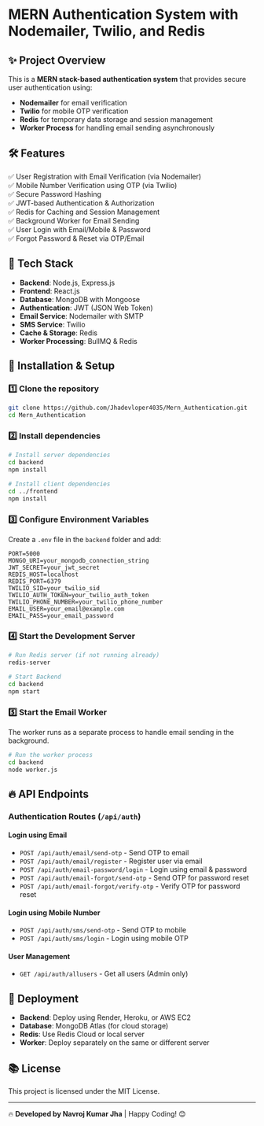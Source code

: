 # MERN Authentication System with Nodemailer, Twilio, and Redis

## ✨ Project Overview
This is a **MERN stack-based authentication system** that provides secure user authentication using:
- **Nodemailer** for email verification
- **Twilio** for mobile OTP verification
- **Redis** for temporary data storage and session management
- **Worker Process** for handling email sending asynchronously

## 🛠️ Features
✅ User Registration with Email Verification (via Nodemailer)  
✅ Mobile Number Verification using OTP (via Twilio)  
✅ Secure Password Hashing  
✅ JWT-based Authentication & Authorization  
✅ Redis for Caching and Session Management  
✅ Background Worker for Email Sending  
✅ User Login with Email/Mobile & Password  
✅ Forgot Password & Reset via OTP/Email  

## 🏢 Tech Stack
- **Backend**: Node.js, Express.js
- **Frontend**: React.js
- **Database**: MongoDB with Mongoose
- **Authentication**: JWT (JSON Web Token)
- **Email Service**: Nodemailer with SMTP
- **SMS Service**: Twilio
- **Cache & Storage**: Redis
- **Worker Processing**: BullMQ & Redis

## 🔧 Installation & Setup
### 1️⃣ Clone the repository
```sh
git clone https://github.com/Jhadevloper4035/Mern_Authentication.git
cd Mern_Authentication
```
### 2️⃣ Install dependencies
```sh
# Install server dependencies
cd backend
npm install

# Install client dependencies
cd ../frontend
npm install
```

### 3️⃣ Configure Environment Variables
Create a `.env` file in the `backend` folder and add:
```env
PORT=5000
MONGO_URI=your_mongodb_connection_string
JWT_SECRET=your_jwt_secret
REDIS_HOST=localhost
REDIS_PORT=6379
TWILIO_SID=your_twilio_sid
TWILIO_AUTH_TOKEN=your_twilio_auth_token
TWILIO_PHONE_NUMBER=your_twilio_phone_number
EMAIL_USER=your_email@example.com
EMAIL_PASS=your_email_password
```

### 4️⃣ Start the Development Server
```sh
# Run Redis server (if not running already)
redis-server

# Start Backend
cd backend
npm start
```

### 5️⃣ Start the Email Worker
The worker runs as a separate process to handle email sending in the background.
```sh
# Run the worker process
cd backend
node worker.js
```

## 🔥 API Endpoints
### Authentication Routes (`/api/auth`)

#### **Login using Email**
- `POST /api/auth/email/send-otp` - Send OTP to email
- `POST /api/auth/email/register` - Register user via email
- `POST /api/auth/email-password/login` - Login using email & password
- `POST /api/auth/email-forgot/send-otp` - Send OTP for password reset
- `POST /api/auth/email-forgot/verify-otp` - Verify OTP for password reset

#### **Login using Mobile Number**
- `POST /api/auth/sms/send-otp` - Send OTP to mobile
- `POST /api/auth/sms/login` - Login using mobile OTP

#### **User Management**
- `GET /api/auth/allusers` - Get all users (Admin only)

## 🚀 Deployment
- **Backend**: Deploy using Render, Heroku, or AWS EC2
- **Database**: MongoDB Atlas (for cloud storage)
- **Redis**: Use Redis Cloud or local server
- **Worker**: Deploy separately on the same or different server

## 📚 License
This project is licensed under the MIT License.

---

🔥 **Developed by Navroj Kumar Jha** | Happy Coding! 😊

